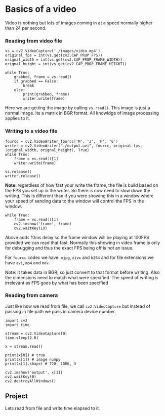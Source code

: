 # Basics of a video

Video is nothing but lots of images coming in at a speed normally higher than 24 per second.

### Reading from video file

```
vs = cv2.VideoCapture('./images/video.mp4')
original_fps = int(vs.get(cv2.CAP_PROP_FPS))
orignal_width = int(vs.get(cv2.CAP_PROP_FRAME_WIDTH))
orignal_height = int(vs.get(cv2.CAP_PROP_FRAME_HEIGHT))

while True:
    grabbed, frame = vs.read()
    if grabbed == False:
        break
    else:
        print(grabbed, frame)
        writer.write(frame)
```

Here we are getting the image by calling `vs.read()`. This image is just a normal image. Its a matrix in BGR format. All knowldge of image processing applies to it.

### Writing to a video file

```
fourcc = cv2.VideoWriter_fourcc('M', 'J', 'P', 'G')
writer = cv2.VideoWriter("./output.avi", fourcc, original_fps, (orignal_width, orignal_height), True)
while True:
    frame = vs.read()[1]
    writer.write(frame)

vs.release()
writer.release()
```

**Note**: regardless of how fast your write the frame, the file is build based on the FPS you set up in the writer. So there is now need to slow down the writing. This is different than if you were showing this in a window where your speed of sending data to the window will control the FPS in the window.

```
while True:
    frame = vs.read()[1]
    cv2.imshow('frame', frame)
    cv2.waitKey(10)
```

Above adds 10ms delay so the frame window will be playing at 100FPS provided we can read that fast. Normally this showing in video frame is only for debugging and thus the exact FPS being off is not an issue.

For `fourcc` codec we have: `mjpg`, `divx` and `h264` and for file extensions we have `avi`, `mp4` and `mov`.

Note: It takes data in BGR, so just convert to that format before writing. Also the dimensions need to match what were specified. The speed of writing is irrelevant as FPS goes by what has been specified

### Reading from camera

Just like how we read from file, we call `cv2.VideoCapture` but instead of passing in file path we pass in camera device number.

```
import cv2
import time

stream = cv2.VideoCapture(0)
time.sleep(2.0)

x = stream.read()

print(x[0]) # true
print(x[1]) # image numpy
print(x[1].shape) # 720, 1080, 3

cv2.imshow('output', x[1])
cv2.waitKey(0)
cv2.destroyAllWindows()
```

## Project

Lets read from file and write time elapsed to it.